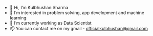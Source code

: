 - 👋 Hi, I’m Kulbhushan Sharma
- 👀 I’m interested in problem solving, app development and machine learning
- 🌱 I’m currently working as Data Scientist
- 📫 You can contact me on my gmail - officialkulbhushan@gmail.com

<!---
developer-kulbhushan/developer-kulbhushan is a ✨ special ✨ repository because its `README.md` (this file) appears on your GitHub profile.
You can click the Preview link to take a look at your changes.
--->
